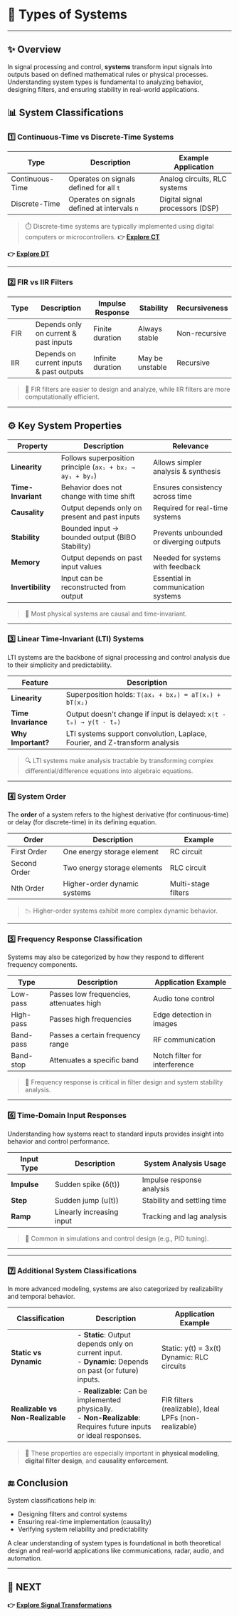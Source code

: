 # 🔧 Types of Systems

---

## ✨ Overview

In signal processing and control, **systems** transform input signals into outputs based on defined mathematical rules or physical processes. Understanding system types is fundamental to analyzing behavior, designing filters, and ensuring stability in real-world applications.


## 📊 System Classifications

### 1️⃣ Continuous-Time vs Discrete-Time Systems

| Type             | Description                                     | Example Application           |
|------------------|-------------------------------------------------|-------------------------------|
| Continuous-Time  | Operates on signals defined for all `t`         | Analog circuits, RLC systems  |
| Discrete-Time    | Operates on signals defined at intervals `n`    | Digital signal processors (DSP)|

> ⏱️ Discrete-time systems are typically implemented using digital computers or microcontrollers.
**👉 [Explore CT](https://eng.libretexts.org/Bookshelves/Electrical_Engineering/Signal_Processing_and_Modeling/Signals_and_Systems_(Baraniuk_et_al.)/03%3A_Time_Domain_Analysis_of_Continuous_Time_Systems/3.01%3A_Continuous_Time_Systems)**

**👉 [Explore DT](https://eng.libretexts.org/Bookshelves/Electrical_Engineering/Signal_Processing_and_Modeling/Signals_and_Systems_(Baraniuk_et_al.)/04%3A_Time_Domain_Analysis_of_Discrete_Time_Systems/4.01%3A_Discrete_Time_Systems)**

---

### 2️⃣ FIR vs IIR Filters

| Type     | Description                                | Impulse Response     | Stability      | Recursiveness |
|----------|--------------------------------------------|----------------------|----------------|---------------|
| FIR      | Depends only on current & past inputs       | Finite duration      | Always stable  | Non-recursive |
| IIR      | Depends on current inputs & past outputs    | Infinite duration    | May be unstable| Recursive     |

> 🧮 FIR filters are easier to design and analyze, while IIR filters are more computationally efficient.

---

## ⚙️ Key System Properties

| Property       | Description                                               | Relevance                               |
|----------------|-----------------------------------------------------------|------------------------------------------|
| **Linearity**  | Follows superposition principle (`ax₁ + bx₂ → ay₁ + by₂`) | Allows simpler analysis & synthesis      |
| **Time-Invariant** | Behavior does not change with time shift             | Ensures consistency across time          |
| **Causality**  | Output depends only on present and past inputs            | Required for real-time systems           |
| **Stability**  | Bounded input → bounded output (BIBO Stability)           | Prevents unbounded or diverging outputs  |
| **Memory**     | Output depends on past input values                       | Needed for systems with feedback         |
| **Invertibility** | Input can be reconstructed from output                 | Essential in communication systems       |

> 📐 Most physical systems are causal and time-invariant.

---

### 3️⃣ Linear Time-Invariant (LTI) Systems

LTI systems are the backbone of signal processing and control analysis due to their simplicity and predictability.

| Feature             | Description                                                                 |
|---------------------|-----------------------------------------------------------------------------|
| **Linearity**       | Superposition holds: `T(ax₁ + bx₂) = aT(x₁) + bT(x₂)`                      |
| **Time Invariance** | Output doesn't change if input is delayed: `x(t - t₀) → y(t - t₀)`          |
| **Why Important?**  | LTI systems support convolution, Laplace, Fourier, and Z-transform analysis |

> 🔍 LTI systems make analysis tractable by transforming complex differential/difference equations into algebraic equations.

---

### 4️⃣ System Order

The **order** of a system refers to the highest derivative (for continuous-time) or delay (for discrete-time) in its defining equation.

| Order            | Description                                | Example              |
|------------------|--------------------------------------------|----------------------|
| First Order      | One energy storage element                 | RC circuit           |
| Second Order     | Two energy storage elements                | RLC circuit          |
| Nth Order        | Higher-order dynamic systems               | Multi-stage filters  |

> 📉 Higher-order systems exhibit more complex dynamic behavior.

---

### 5️⃣ Frequency Response Classification

Systems may also be categorized by how they respond to different frequency components.

| Type           | Description                            | Application Example         |
|----------------|----------------------------------------|-----------------------------|
| Low-pass       | Passes low frequencies, attenuates high | Audio tone control          |
| High-pass      | Passes high frequencies                | Edge detection in images    |
| Band-pass      | Passes a certain frequency range        | RF communication            |
| Band-stop      | Attenuates a specific band              | Notch filter for interference|

> 🧠 Frequency response is critical in filter design and system stability analysis.

---

### 6️⃣ Time-Domain Input Responses

Understanding how systems react to standard inputs provides insight into behavior and control performance.

| Input Type    | Description                    | System Analysis Usage       |
|---------------|--------------------------------|-----------------------------|
| **Impulse**   | Sudden spike (δ(t))            | Impulse response analysis   |
| **Step**      | Sudden jump (u(t))             | Stability and settling time |
| **Ramp**      | Linearly increasing input      | Tracking and lag analysis   |

> 🎯 Common in simulations and control design (e.g., PID tuning).

---
---

### 7️⃣ Additional System Classifications

In more advanced modeling, systems are also categorized by realizability and temporal behavior.

| Classification              | Description                                                                 | Application Example                          |
|-----------------------------|-----------------------------------------------------------------------------|-----------------------------------------------|
| **Static vs Dynamic**       | - **Static**: Output depends only on current input.<br> - **Dynamic**: Depends on past (or future) inputs. | Static: y(t) = 3x(t)<br>Dynamic: RLC circuits |
| **Realizable vs Non-Realizable** | - **Realizable**: Can be implemented physically.<br> - **Non-Realizable**: Requires future inputs or ideal responses. | FIR filters (realizable), Ideal LPFs (non-realizable) |

> 🧠 These properties are especially important in **physical modeling**, **digital filter design**, and **causality enforcement**.



## 🔚 Conclusion

System classifications help in:
- Designing filters and control systems
- Ensuring real-time implementation (causality)
- Verifying system reliability and predictability

A clear understanding of system types is foundational in both theoretical design and real-world applications like communications, radar, audio, and automation.

---

## 🔹 NEXT  
**👉 [Explore Signal Transformations](../Transforms)**
